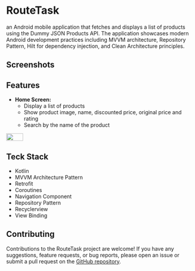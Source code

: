 # RouteTask

an Android mobile application that fetches and displays a list of products using the Dummy JSON Products API. The application showcases modern Android development practices including MVVM architecture, Repository Pattern, Hilt for dependency injection, and Clean Architecture principles.

## Screenshots
## Features

- **Home Screen:**
  - Display a list of products
  - Show product image, name, discounted price, original price and rating
  - Search by the name of the product
<div style="display:flex; justify-content:space-between;">
    <img src="https://imgur.com/4bxnAgw.jpeg" width="30%">
</div>

 
## Teck Stack
- Kotlin
- MVVM Architecture Pattern
- Retrofit
- Coroutines
- Navigation Component
- Repository Pattern
- Recyclerview
- View Binding
  

## Contributing

Contributions to the RouteTask project are welcome! If you have any suggestions, feature requests, or bug reports, please open an issue or submit a pull request on the [GitHub repository](https://github.com/mohamedallam01/RouteTask).

